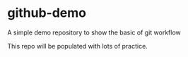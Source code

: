 # github-demo
A simple demo repository to show the basic of git workflow

This repo will be populated with lots of practice.
